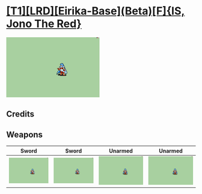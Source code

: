 # [\[T1\]\[LRD\]\[Eirika-Base\]\(Beta\)\[F\]{IS, Jono The Red}](./)

<img src="./1.%20Sword/Sword_000.png" alt="[T1][LRD][Eirika-Base](Beta)[F]{IS, Jono The Red} standing" />

## Credits



## Weapons


|Sword |Sword |Unarmed |Unarmed |
|  :---: | :---: | :---: | :---: |
| <img alt="Sword animation" src="./1.%20Sword/Sword.gif" /> | <img alt="Sword animation" src="./1.%20Sword%20(Fixed)%20%7BJono%20the%20Red%7D/Sword.gif" /> | <img alt="Unarmed animation" src="./8.%20Unarmed/Unarmed.gif" /> | <img alt="Unarmed animation" src="./8.%20Unarmed%20(Fixed)%20%7BJono%20the%20Red%7D/Unarmed.gif" /> |

